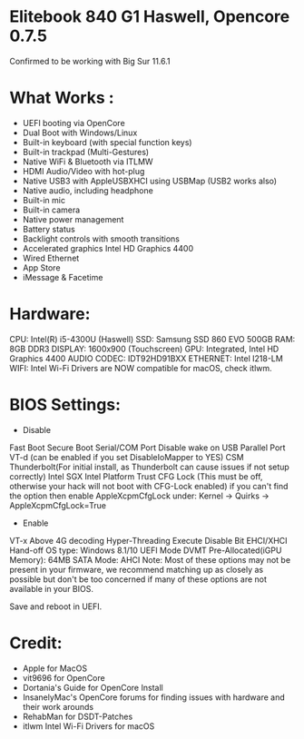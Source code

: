 # Elitebook 840 G1 Haswell,  Opencore 0.7.5

Confirmed to be working with Big Sur 11.6.1


# What Works :

- UEFI booting via OpenCore
- Dual Boot with Windows/Linux
- Built-in keyboard (with special function keys)
- Built-in trackpad (Multi-Gestures)
- Native WiFi & Bluetooth via ITLMW
- HDMI Audio/Video with hot-plug
- Native USB3 with AppleUSBXHCI using USBMap (USB2 works also)
- Native audio, including headphone
- Built-in mic
- Built-in camera
- Native power management
- Battery status
- Backlight controls with smooth transitions
- Accelerated graphics Intel HD Graphics 4400
- Wired Ethernet
- App Store
- iMessage & Facetime


# Hardware:

CPU: Intel(R) i5-4300U (Haswell)
SSD: Samsung SSD 860 EVO 500GB
RAM: 8GB DDR3
DISPLAY: 1600x900 (Touchscreen)
GPU: Integrated, Intel HD Graphics 4400
AUDIO CODEC: IDT92HD91BXX
ETHERNET: Intel I218-LM
WIFI: Intel Wi-Fi Drivers are NOW compatible for macOS, check itlwm.

# BIOS Settings:

- Disable

Fast Boot
Secure Boot
Serial/COM Port
Disable wake on USB
Parallel Port
VT-d (can be enabled if you set DisableIoMapper to YES)
CSM
Thunderbolt(For initial install, as Thunderbolt can cause issues if not setup correctly)
Intel SGX
Intel Platform Trust
CFG Lock (This must be off, otherwise your hack will not boot with CFG-Lock enabled) if you can't find the option then enable AppleXcpmCfgLock under:
      Kernel -> Quirks -> AppleXcpmCfgLock=True
- Enable

VT-x
Above 4G decoding
Hyper-Threading
Execute Disable Bit
EHCI/XHCI Hand-off
OS type: Windows 8.1/10 UEFI Mode
DVMT Pre-Allocated(iGPU Memory): 64MB
SATA Mode: AHCI
Note: Most of these options may not be present in your firmware, we recommend matching up as closely as possible but don't be too concerned if many of these options are not available in your BIOS.

Save and reboot in UEFI.

# Credit:

- Apple for MacOS
- vit9696 for OpenCore
- Dortania's Guide for OpenCore Install
- InsanelyMac's OpenCore forums for finding issues with hardware and their work arounds
- RehabMan for DSDT-Patches
- itlwm Intel Wi-Fi Drivers for macOS
